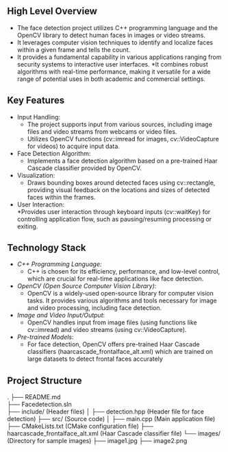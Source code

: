 ## High Level Overview  
* The face detection project utilizes C++ programming language and the OpenCV library to detect human faces in images or video streams.
* It leverages computer vision techniques to identify and localize faces within a given frame and tells the count.
* It provides a fundamental capability in various applications ranging from security systems to interactive user interfaces.
*It combines robust algorithms with real-time performance, making it versatile for a wide range of potential uses in both academic and commercial settings.



## Key Features  
* Input Handling:
   * The project supports input from various sources, including image files and video streams from webcams or video files.
   * Utilizes OpenCV functions (cv::imread for images, cv::VideoCapture for videos) to acquire input data.  
* Face Detection Algorithm:  
   * Implements a face detection algorithm based on a pre-trained Haar Cascade classifier provided by OpenCV.
* Visualization:  
   * Draws bounding boxes around detected faces using cv::rectangle, providing visual feedback on the locations and sizes of detected faces within the frames.
* User Interaction:  
   *Provides user interaction through keyboard inputs (cv::waitKey) for controlling application flow, such as pausing/resuming processing or exiting.



## Technology Stack
* *C++ Programming Language:*   
  * C++ is chosen for its efficiency, performance, and low-level control, which are crucial for real-time applications like face detection.
* *OpenCV (Open Source Computer Vision Library)*:   
  * OpenCV is a widely-used open-source library for computer vision tasks. It provides various algorithms and tools necessary for image and video processing, including face detection.
* *Image and Video Input/Output*:   
  * OpenCV handles input from image files (using functions like cv::imread) and video streams (using cv::VideoCapture).
* *Pre-trained Models*:  
   * For face detection, OpenCV offers pre-trained Haar Cascade classifiers (haarcascade_frontalface_alt.xml) which are trained on large datasets to detect frontal faces accurately
 

## Project Structure  
.
├── README.md  
├── Facedetection.sln  
├── include/ (Header files)
│ ├── detection.hpp (Header file for face detection)
├── src/ (Source code)
│ ├── main.cpp (Main application file)
├── CMakeLists.txt (CMake configuration file)
├── haarcascade_frontalface_alt.xml (Haar Cascade classifier file)
└── images/ (Directory for sample images)
├── image1.jpg
├── image2.png
